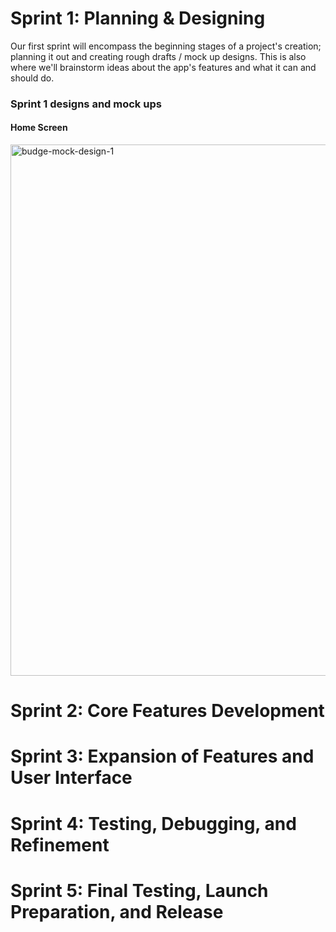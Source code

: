 # Sprint 1: Planning & Designing
Our first sprint will encompass the beginning stages of a project's creation; planning it out and creating rough drafts / mock up designs. This is also where we'll brainstorm ideas about the app's features and what it can and should do.

### Sprint 1 designs and mock ups
#### Home Screen
<img width="850" alt="budge-mock-design-1" src="https://github.com/user-attachments/assets/7ca0ba5f-1bb8-4ed8-a403-2a5fc8e182df">

# Sprint 2: Core Features Development

# Sprint 3: Expansion of Features and User Interface

# Sprint 4: Testing, Debugging, and Refinement

# Sprint 5: Final Testing, Launch Preparation, and Release
